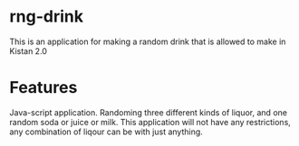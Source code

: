 # rng-drink
This is an application for making a random drink that is allowed to make in Kistan 2.0

# Features 
Java-script application.
Randoming three different kinds of liquor, and one random soda or juice or milk.
This application will not have any restrictions, any combination of liqour can be with just anything.
